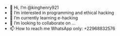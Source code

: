 - 👋 Hi, I’m @kinghenry921
- 👀 I’m interested in programming and ethical hacking 
- 🌱 I’m currently learning e-hacking
- 💞️ I’m looking to collaborate on ...
- 📫 How to reach me WhatsApp only: +22968832576

<!---
kinghenry921/kinghenry921 is a ✨ special ✨ repository because its `README.md` (this file) appears on your GitHub profile.
You can click the Preview link to take a look at your changes.
--->
